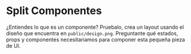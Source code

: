 # Split Componentes

¿Entiendes lo que es un componente? Pruebalo, crea un layout usando el diseño que encuentra en `public/design.png`. Preguntante qué estados, props y componentes necesitariamos para componer esta pequeña pieza de UI.
